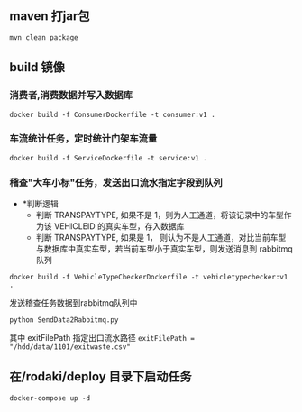 
## maven 打jar包 
`mvn clean package`


## build 镜像

### 消费者,消费数据并写入数据库
`docker build -f ConsumerDockerfile -t consumer:v1 .`

### 车流统计任务，定时统计门架车流量
`docker build -f ServiceDockerfile -t service:v1 .`

### 稽查"大车小标"任务，发送出口流水指定字段到队列

* *判断逻辑
    - 判断 TRANSPAYTYPE, 如果不是 1，则为人工通道，将该记录中的车型作为该 VEHICLEID 的真实车型，存入数据库
    - 判断 TRANSPAYTYPE, 如果是 1， 则认为不是人工通道，对比当前车型与数据库中真实车型，若当前车型小于真实车型，则发送消息到 rabbitmq 队列

`docker build -f VehicleTypeCheckerDockerfile -t vehicletypechecker:v1 .`


发送稽查任务数据到rabbitmq队列中

`python SendData2Rabbitmq.py`

其中 exitFilePath 指定出口流水路径
`exitFilePath = "/hdd/data/1101/exitwaste.csv"`


## 在/rodaki/deploy 目录下启动任务

`docker-compose up -d`